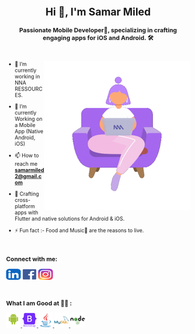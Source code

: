 <h1 align="center">Hi 👋, I'm Samar Miled</h1>
<h3 align="center">Passionate Mobile Developer🌟, specializing in crafting engaging apps for iOS and Android. 🛠️</h3>


<br>

<p><img align="right" src="https://github.com/samarmiled/jsonAnimation/blob/main/Animation%20-%20samar.gif" alt="adam-pw" width="400px"/></p>


- 🔭 I’m currently working in NNA RESSOURCES.

- 🌱 I’m currently Working on a Mobile App (Native Android, iOS)
  
- 📫 How to reach me **samarmiled2@gmail.com**
  
- 🌱 Crafting cross-platform apps with Flutter and native solutions for Android & iOS.

- ⚡ Fun fact :- Food and Music🎵 are the reasons to live.

<br>

<h3 align="left">Connect with me:</h3>
<p align="left">
  <a href="https://www.linkedin.com/in/samar-miled" target="blank"><img align="center"
      src="https://github.com/samarmiled/jsonAnimation/blob/main/linkedin.svg"
      alt="adam pithewan" height="30" width="40" /></a>
  <a href="https://www.facebook.com/profile.php?id=100056631813888" target="blank"><img align="center"
      src="https://github.com/samarmiled/jsonAnimation/blob/main/fb.svg"
      alt="adam pithen wala" height="30" width="40" /></a>
  <a href="https://instagram.com/_samarmiled" target="blank"><img align="center"
      src="https://github.com/samarmiled/jsonAnimation/blob/main/instagram.svg"
      alt="_._.adam._" height="30" width="40" /></a>
 
</p>

<br>

<h3 align="left">What I am Good at 👩‍💻 :</h3>
<p align="left"> <a href="https://developer.android.com" target="_blank" rel="noreferrer"> <img
      src="https://raw.githubusercontent.com/devicons/devicon/master/icons/android/android-original-wordmark.svg"
      alt="android" width="40" height="40" /> </a> <a href="https://getbootstrap.com" target="_blank" rel="noreferrer">
    <img src="https://raw.githubusercontent.com/devicons/devicon/master/icons/bootstrap/bootstrap-plain-wordmark.svg"
      alt="bootstrap" width="40" height="40" /> </a> <a href="https://www.cprogramming.com/" target="_blank"
    rel="noreferrer">
    <img
      src="https://raw.githubusercontent.com/devicons/devicon/master/icons/java/java-original.svg" alt="java" width="40"
      height="40" /> </a> <a href="https://developer.mozilla.org/en-US/docs/Web/JavaScript" target="_blank"
    rel="noreferrer">
  </a> <a href="https://www.mysql.com/" target="_blank" rel="noreferrer"> <img
      src="https://raw.githubusercontent.com/devicons/devicon/master/icons/mysql/mysql-original-wordmark.svg"
      alt="mysql" width="40" height="40" /> </a> </a> <a href="https://nodejs.org" target="_blank" rel="noreferrer"> <img
      src="https://raw.githubusercontent.com/devicons/devicon/master/icons/nodejs/nodejs-original-wordmark.svg"
      alt="nodejs" width="40" height="40" /> </a> <a href="https://pandas.pydata.org/" target="_blank" rel="noreferrer">
   </a> </p>

<br>

